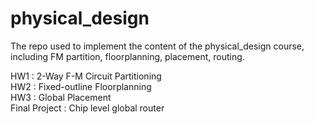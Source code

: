 # physical_design
The repo used to implement the content of the physical_design course, including FM partition, floorplanning, placement, routing.

HW1 : 2-Way F-M Circuit Partitioning  
HW2 : Fixed-outline Floorplanning  
HW3 : Global Placement  
Final Project : Chip level global router  
  
